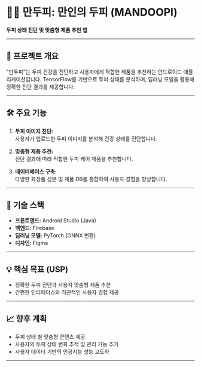 # 🧑‍💻 만두피: 만인의 두피 (MANDOOPI)
**두피 상태 진단 및 맞춤형 제품 추천 앱**  

---

## 📌 **프로젝트 개요**  
"만두피"는 두피 건강을 진단하고 사용자에게 적합한 제품을 추천하는 안드로이드 애플리케이션입니다. TensorFlow를 기반으로 두피 상태를 분석하며, 딥러닝 모델을 활용해 정확한 진단 결과를 제공합니다.  

---

## 🛠️ **주요 기능**  
1. **두피 이미지 진단:**  
   사용자가 업로드한 두피 이미지를 분석해 건강 상태를 진단합니다.  

2. **맞춤형 제품 추천:**  
   진단 결과에 따라 적합한 두피 케어 제품을 추천합니다.  

3. **데이터베이스 구축:**  
   다양한 화장품 성분 및 제품 DB를 통합하여 사용자 경험을 향상합니다.  

---

## 🤖 **기술 스택**  
- **프론트엔드:** Android Studio (Java)  
- **백엔드:** Firebase  
- **딥러닝 모델:** PyTorch (ONNX 변환)
- **디자인:** Figma  

---

## 💡 **핵심 목표 (USP)**  
- 정확한 두피 진단과 사용자 맞춤형 제품 추천  
- 간편한 인터페이스와 직관적인 사용자 경험 제공  

---

## 📈 **향후 계획**  
- 두피 상태 별 맞춤형 콘텐츠 제공  
- 사용자의 두피 상태 변화 추적 및 관리 기능 추가  
- 사용자 데이터 기반의 인공지능 성능 고도화  

---
